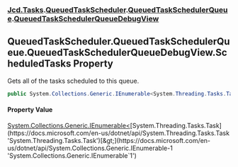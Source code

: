 ### [Jcd.Tasks](Jcd.Tasks.md 'Jcd.Tasks').[QueuedTaskScheduler](Jcd.Tasks.QueuedTaskScheduler.md 'Jcd.Tasks.QueuedTaskScheduler').[QueuedTaskSchedulerQueue](Jcd.Tasks.QueuedTaskScheduler.QueuedTaskSchedulerQueue.md 'Jcd.Tasks.QueuedTaskScheduler.QueuedTaskSchedulerQueue').[QueuedTaskSchedulerQueueDebugView](Jcd.Tasks.QueuedTaskScheduler.QueuedTaskSchedulerQueue.QueuedTaskSchedulerQueueDebugView.md 'Jcd.Tasks.QueuedTaskScheduler.QueuedTaskSchedulerQueue.QueuedTaskSchedulerQueueDebugView')

## QueuedTaskScheduler.QueuedTaskSchedulerQueue.QueuedTaskSchedulerQueueDebugView.ScheduledTasks Property

Gets all of the tasks scheduled to this queue.

```csharp
public System.Collections.Generic.IEnumerable<System.Threading.Tasks.Task> ScheduledTasks { get; }
```

#### Property Value
[System.Collections.Generic.IEnumerable&lt;](https://docs.microsoft.com/en-us/dotnet/api/System.Collections.Generic.IEnumerable-1 'System.Collections.Generic.IEnumerable`1')[System.Threading.Tasks.Task](https://docs.microsoft.com/en-us/dotnet/api/System.Threading.Tasks.Task 'System.Threading.Tasks.Task')[&gt;](https://docs.microsoft.com/en-us/dotnet/api/System.Collections.Generic.IEnumerable-1 'System.Collections.Generic.IEnumerable`1')